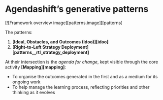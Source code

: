 # Agendashift’s generative patterns

[![Framework overview image][patterns.image]][patterns]

The patterns:

  1. **[Ideal, Obstacles, and Outcomes (Idoo)][idoo]**
  2. **[Right-to-Left Strategy Deployment][patterns__rtl_strategy_deployment]**

At their intersection is the *agenda for change*, kept visible through the core activity **[Mapping][mapping]**:

  * To organise the outcomes generated in the first and as a medium for its ongoing work
  * To help manage the learning process, reflecting priorities and other thinking as it evolves
